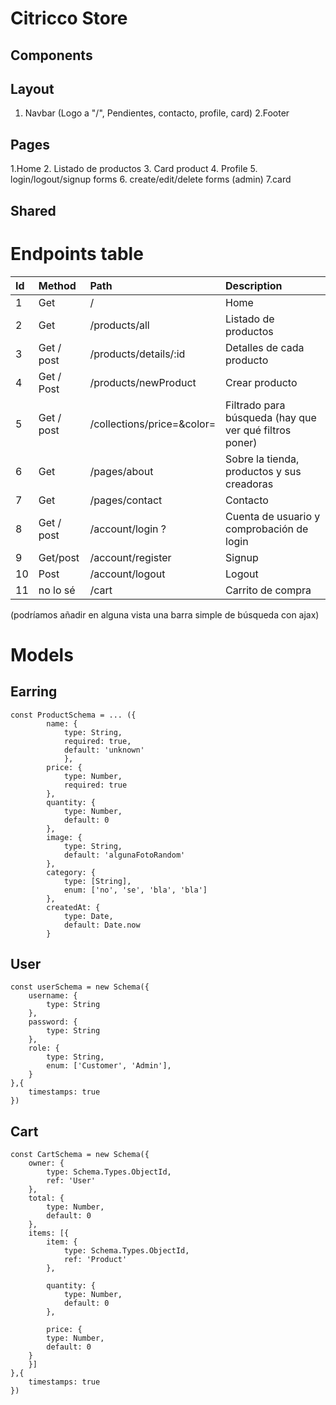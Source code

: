 # Citricco Store



## Components

## Layout
1. Navbar (Logo a "/", Pendientes, contacto, profile, card)
2.Footer


## Pages
1.Home
2. Listado de productos
3. Card product
4. Profile
5. login/logout/signup forms
6. create/edit/delete forms (admin)
7.card



## Shared







# Endpoints table

| Id        | Method        | Path                               | Description                |
| :---      |     :---      |    :---                            |  :---                      |
| 1         |   Get       |      /            |Home                      
| 2         |   Get      |       /products/all   | Listado de productos
|3          |     Get / post  |  /products/details/:id      | Detalles de cada producto
|4|Get / Post| /products/newProduct| Crear producto
|5| Get / post | /collections/price=&color=	| Filtrado para  búsqueda (hay que ver qué filtros poner)
| 6        | Get       |  /pages/about       |  Sobre la tienda, productos y  sus creadoras |
| 7         |  Get     |    /pages/contact   | Contacto
| 8         |  Get / post |   /account/login ? | Cuenta de usuario y comprobación de login
|9 | Get/post | /account/register | Signup
|10| Post | /account/logout | Logout
| 11        |     no lo sé   |       /cart   |  Carrito de compra             |

(podríamos añadir en alguna vista una barra simple de búsqueda con ajax)

# Models

## Earring

    const ProductSchema = ... ({
    		name: {
    			type: String, 
    			required: true,
    			default: 'unknown'
    			},
    		price: {
    			type: Number,
    			required: true
    		},
    		quantity: {
	    		type: Number,
	    		default: 0 
	    	},
    		image: {
    			type: String,
    			default: 'algunaFotoRandom'
    		},
    		category: {
    			type: [String],
    			enum: ['no', 'se', 'bla', 'bla']
    		},
    		createdAt: {
	    		type: Date, 
	    		default: Date.now
    		}
    			

## User

    const userSchema = new Schema({
    	username: {
    		type: String
    	},
    	password: {
    		type: String
    	},
    	role: {
    		type: String,
    		enum: ['Customer', 'Admin'],
	    }
    },{
	    timestamps: true
    })


## Cart

    const CartSchema = new Schema({
    	owner: {
    		type: Schema.Types.ObjectId,
    		ref: 'User'
    	},
    	total: {
    		type: Number,
    		default: 0
    	},
    	items: [{
		    item: {
			    type: Schema.Types.ObjectId,
			    ref: 'Product'
		    },
		 
		    quantity: {
			    type: Number,
			    default: 0
		    },
		    
		    price: {
			type: Number,
		    default: 0
	    }
	    }]
    },{
	    timestamps: true
    })
    
